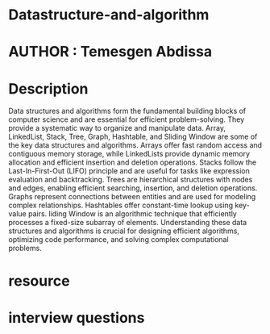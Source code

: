 # Datastructure-and-algorithm
# AUTHOR : Temesgen Abdissa
# Description 
Data structures and algorithms form the fundamental building blocks of computer science and are essential for efficient problem-solving. 
They provide a systematic way to organize and manipulate data. Array, LinkedList, Stack, Tree, Graph, Hashtable, and Sliding Window are some of the key data structures and
algorithms. Arrays offer fast random access and contiguous memory storage, while LinkedLists provide dynamic memory allocation and efficient insertion and deletion operations. 
Stacks follow the Last-In-First-Out (LIFO) principle and are useful for tasks like expression evaluation and backtracking. 
Trees are hierarchical structures with nodes and edges, enabling efficient searching, insertion, and deletion operations. 
Graphs represent connections between entities and are used for modeling complex relationships. Hashtables offer constant-time lookup using key-value pairs. 
liding Window is an algorithmic technique that efficiently processes a fixed-size subarray of elements. 
Understanding these data structures and algorithms is crucial for designing efficient algorithms, 
optimizing code performance, and solving complex computational problems.
# resource
# interview questions
